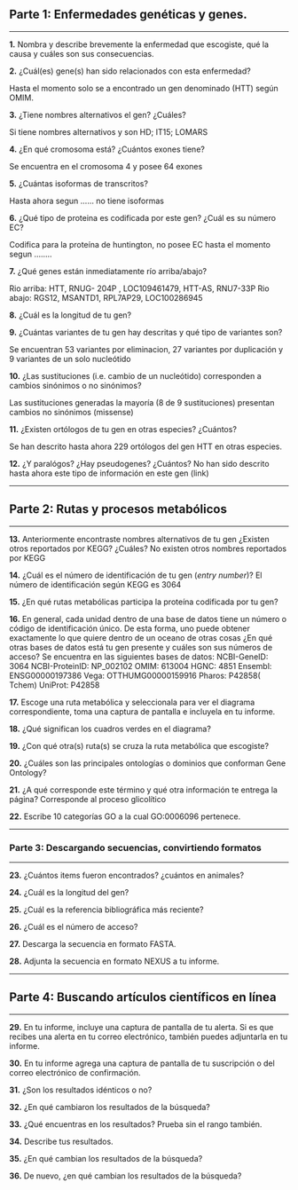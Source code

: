 ## Parte 1: Enfermedades genéticas y genes.

---

**1.** Nombra y describe brevemente la enfermedad que escogiste, qué la causa y cuáles son sus consecuencias.


**2.** ¿Cuál(es) gene(s) han sido relacionados con esta enfermedad?

Hasta el momento solo se a encontrado un gen denominado (HTT) según OMIM.
		
**3.** ¿Tiene nombres alternativos el gen? ¿Cuáles? 

Si tiene nombres alternativos y son HD; IT15; LOMARS

**4.** ¿En qué cromosoma está? ¿Cuántos exones tiene? 

Se encuentra en el cromosoma 4 y posee 64 exones 

**5.** ¿Cuántas isoformas de transcritos? 

Hasta ahora segun …… no tiene isoformas

**6.** ¿Qué tipo de proteina es codificada por este gen? ¿Cuál es su número EC? 

Codifica para la proteína de huntington, no posee EC hasta el momento segun …….. 

**7.** ¿Qué genes están inmediatamente río arriba/abajo? 

Rio arriba: HTT, RNUG- 204P , LOC109461479, HTT-AS, RNU7-33P
Rio abajo: RGS12, MSANTD1, RPL7AP29, LOC100286945

**8.** ¿Cuál es la longitud de tu gen?

**9.** ¿Cuántas variantes de tu gen hay descritas y qué tipo de variantes son?

Se encuentran 53 variantes por eliminacion, 27 variantes por duplicación y 9 variantes de un solo nucleótido

**10.** ¿Las sustituciones (i.e. cambio de un nucleótido) corresponden a cambios sinónimos o no sinónimos?

Las sustituciones generadas la mayoría (8 de 9 sustituciones) presentan cambios no sinónimos (missense)

**11.** ¿Existen ortólogos de tu gen en otras especies? ¿Cuántos? 

Se han descrito hasta ahora 229 ortólogos del gen  HTT en otras especies.

**12.** ¿Y paralógos? ¿Hay pseudogenes? ¿Cuántos? 
No han sido descrito hasta ahora este tipo de información en este gen (link)

---

## Parte 2: Rutas y procesos metabólicos

---

**13.** Anteriormente encontraste nombres alternativos de tu gen ¿Existen otros reportados por KEGG? ¿Cuáles?
No existen otros nombres reportados por KEGG

**14.** ¿Cuál es el número de identificación de tu gen (_entry number_)?
El número de identificación según KEGG es 3064

**15.** ¿En qué rutas metabólicas participa la proteína codificada por tu gen?

**16.** En general, cada unidad dentro de una base de datos tiene un número o código de identificación único. De esta forma, uno puede obtener exactamente lo que quiere dentro de un oceano de otras cosas ¿En qué otras bases de datos está tu gen presente y cuáles son sus números de acceso?
Se encuentra en las siguientes bases de datos:
NCBI-GeneID: 3064
NCBI-ProteinID: NP_002102 
OMIM: 613004 
HGNC: 4851
Ensembl: ENSG00000197386
Vega: OTTHUMG00000159916
Pharos: P42858( Tchem)
UniProt: P42858

**17.** Escoge una ruta metabólica y seleccionala para ver el diagrama correspondiente, toma una captura de pantalla e incluyela en tu informe.

**18.** ¿Qué significan los cuadros verdes en el diagrama? 

**19.** ¿Con qué otra(s) ruta(s) se cruza la ruta metabólica que escogiste? 

**20.** ¿Cuáles son las principales ontologías o dominios que conforman Gene Ontology?  

**21.** ¿A qué corresponde este término y qué otra información te entrega la página? 
Corresponde al proceso glicolítico 

**22.** Escribe 10 categorías GO a la cual GO:0006096 pertenece. 

---

### Parte 3: Descargando secuencias, convirtiendo formatos

---

**23.** ¿Cuántos items fueron encontrados? ¿cuántos en animales? 
		
**24.** ¿Cuál es la longitud del gen? 
		
**25.** ¿Cuál es la referencia bibliográfica más reciente? 

**26.** ¿Cuál es el número de acceso?

**27.** Descarga la secuencia en formato FASTA. 

**28.** Adjunta la secuencia en formato NEXUS a tu informe.

---

## Parte 4: Buscando artículos científicos en línea

---

**29.** En tu informe, incluye una captura de pantalla de tu alerta. Si es que recibes una alerta en tu correo electrónico, también puedes adjuntarla en tu informe.

**30.** En tu informe agrega una captura de pantalla de tu suscripción o del correo electrónico de confirmación.
			
**31.** ¿Son los resultados idénticos o no?

**32.** ¿En qué cambiaron los resultados de la búsqueda?

**33.** ¿Qué encuentras en los resultados? Prueba sin el rango también.

**34.** Describe tus resultados.

**35.** ¿En qué cambian los resultados de la búsqueda?

**36.** De nuevo, ¿en qué cambian los resultados de la búsqueda?
